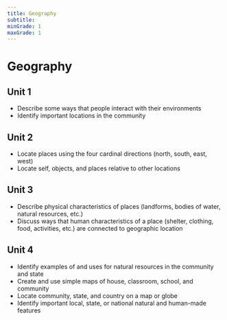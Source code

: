 ```yaml
---
title: Geography
subtitle: 
minGrade: 1
maxGrade: 1
---
```

# Geography


## Unit 1
* Describe some ways that people interact with their environments
* Identify important locations in the community

## Unit 2
* Locate places using the four cardinal directions (north, south, east, west)
* Locate self, objects, and places relative to other locations

## Unit 3
* Describe physical characteristics of places (landforms, bodies of water, natural resources, etc.)
* Discuss ways that human characteristics of a place (shelter, clothing, food, activities, etc.) are connected to geographic location

## Unit 4
* Identify examples of and uses for natural resources in the community and state
* Create and use simple maps of house, classroom, school, and community
* Locate community, state, and country on a map or globe
* Identify important local, state, or national natural and human-made features